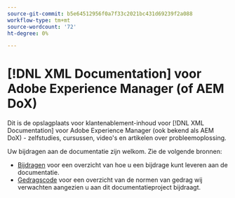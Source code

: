 ```yaml
---
source-git-commit: b5e64512956f0a7f33c2021bc431d69239f2a088
workflow-type: tm+mt
source-wordcount: '72'
ht-degree: 0%

---
```

# [!DNL XML Documentation] voor Adobe Experience Manager (of AEM DoX)

Dit is de opslagplaats voor klantenablement-inhoud voor [!DNL XML Documentation] voor Adobe Experience Manager (ook bekend als AEM DoX) - zelfstudies, cursussen, video&#39;s en artikelen over probleemoplossing.

Uw bijdragen aan de documentatie zijn welkom. Zie de volgende bronnen:

* [Bijdragen](contributing.md) voor een overzicht van hoe u een bijdrage kunt leveren aan de documentatie.
* [Gedragscode](code-of-conduct.md) voor een overzicht van de normen van gedrag wij verwachten aangezien u aan dit documentatieproject bijdraagt.
